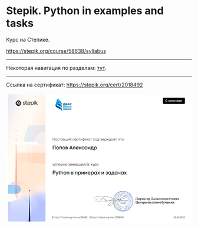 # Stepik. Python in examples and tasks

Курс на Степике.

https://stepik.org/course/58638/syllabus
___
Некоторая навигация по разделам: [тут](Навигация_по_курсу.md).
___
Ссылка на сертификат: 
https://stepik.org/cert/2018492

![pic-cert](stepik-certificate-58638-c9d257c.jpg)

